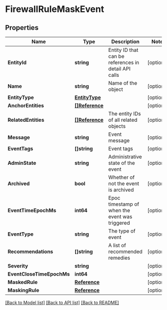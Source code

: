 # FirewallRuleMaskEvent

## Properties

Name | Type | Description | Notes
------------ | ------------- | ------------- | -------------
**EntityId** | **string** | Entity ID that can be references in detail API calls | [optional] 
**Name** | **string** | Name of the object | [optional] 
**EntityType** | [**EntityType**](EntityType.md) |  | [optional] 
**AnchorEntities** | [**[]Reference**](Reference.md) |  | [optional] 
**RelatedEntities** | [**[]Reference**](Reference.md) | The entity IDs of all related objects | [optional] 
**Message** | **string** | Event message | [optional] 
**EventTags** | **[]string** | Event tags | [optional] 
**AdminState** | **string** | Administrative state of the event | [optional] 
**Archived** | **bool** | Whether of not the event is archived | [optional] 
**EventTimeEpochMs** | **int64** | Epoc timestamp of when the event was triggered | [optional] 
**EventType** | **string** | The type of event | [optional] 
**Recommendations** | **[]string** | A list of recommended remedies | [optional] 
**Severity** | **string** |  | [optional] 
**EventCloseTimeEpochMs** | **int64** |  | [optional] 
**MaskedRule** | [**Reference**](Reference.md) |  | [optional] 
**MaskingRule** | [**Reference**](Reference.md) |  | [optional] 

[[Back to Model list]](../README.md#documentation-for-models) [[Back to API list]](../README.md#documentation-for-api-endpoints) [[Back to README]](../README.md)


